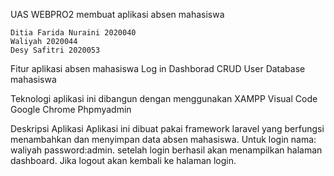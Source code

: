 UAS WEBPRO2 membuat aplikasi absen mahasiswa

    Ditia Farida Nuraini 2020040
    Waliyah 2020044
    Desy Safitri 2020053

Fitur aplikasi absen mahasiswa
    Log in
    Dashborad
    CRUD User
    Database mahasiswa

Teknologi aplikasi ini dibangun dengan menggunakan
    XAMPP
    Visual Code
    Google Chrome
    Phpmyadmin

Deskripsi Aplikasi
Aplikasi ini dibuat pakai framework laravel yang berfungsi menambahkan dan menyimpan data absen mahasiswa. Untuk login nama: waliyah password:admin. setelah login berhasil akan menampilkan halaman dashboard. Jika logout akan kembali ke halaman login.
